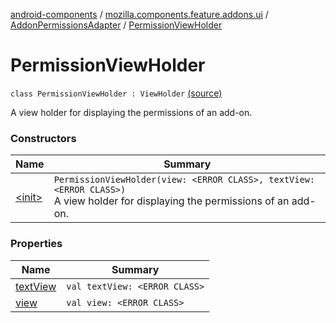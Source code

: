[android-components](../../../index.md) / [mozilla.components.feature.addons.ui](../../index.md) / [AddonPermissionsAdapter](../index.md) / [PermissionViewHolder](./index.md)

# PermissionViewHolder

`class PermissionViewHolder : ViewHolder` [(source)](https://github.com/mozilla-mobile/android-components/blob/master/components/feature/addons/src/main/java/mozilla/components/feature/addons/ui/AddonPermissionsAdapter.kt#L51)

A view holder for displaying the permissions of an add-on.

### Constructors

| Name | Summary |
|---|---|
| [&lt;init&gt;](-init-.md) | `PermissionViewHolder(view: <ERROR CLASS>, textView: <ERROR CLASS>)`<br>A view holder for displaying the permissions of an add-on. |

### Properties

| Name | Summary |
|---|---|
| [textView](text-view.md) | `val textView: <ERROR CLASS>` |
| [view](view.md) | `val view: <ERROR CLASS>` |
